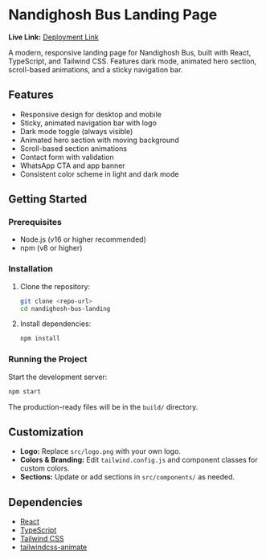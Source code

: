 # Nandighosh Bus Landing Page

**Live Link:** [Deployment Link](https://nandighosh-bus.netlify.app/)

A modern, responsive landing page for Nandighosh Bus, built with React, TypeScript, and Tailwind CSS. Features dark mode, animated hero section, scroll-based animations, and a sticky navigation bar.

## Features
- Responsive design for desktop and mobile
- Sticky, animated navigation bar with logo
- Dark mode toggle (always visible)
- Animated hero section with moving background
- Scroll-based section animations
- Contact form with validation
- WhatsApp CTA and app banner
- Consistent color scheme in light and dark mode

## Getting Started

### Prerequisites
- Node.js (v16 or higher recommended)
- npm (v8 or higher)

### Installation
1. Clone the repository:
   ```bash
   git clone <repo-url>
   cd nandighosh-bus-landing
   ```
2. Install dependencies:
   ```bash
   npm install
   ```

### Running the Project
Start the development server:
```bash
npm start
```
The production-ready files will be in the `build/` directory.

## Customization
- **Logo:** Replace `src/logo.png` with your own logo.
- **Colors & Branding:** Edit `tailwind.config.js` and component classes for custom colors.
- **Sections:** Update or add sections in `src/components/` as needed.

## Dependencies
- [React](https://reactjs.org/)
- [TypeScript](https://www.typescriptlang.org/)
- [Tailwind CSS](https://tailwindcss.com/)
- [tailwindcss-animate](https://github.com/joe-bell/tailwindcss-animate)

